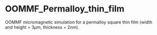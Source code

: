 # OOMMF_Permalloy_thin_film
OOMMF micromagnetic simulation for a permalloy square thin film (width and height = $3\mu$m, thickness = $2$nm).
